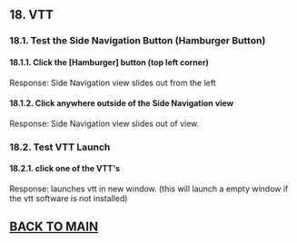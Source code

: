 ## 18. VTT

### 18.1. Test the Side Navigation Button (Hamburger Button)
#### 18.1.1. Click the [Hamburger] button (top left corner) 
Response: Side Navigation view slides out from the left
#### 18.1.2. Click anywhere outside of the Side Navigation view
Response: Side Navigation view slides out of view.
### 18.2. Test VTT Launch
#### 18.2.1. click one of the VTT's
Response: launches vtt in new window. (this will launch a empty window if the vtt software is not installed) 

## [BACK TO MAIN](https://github.com/MilitaryMobile/xd-regression-test/blob/master/README.md)
